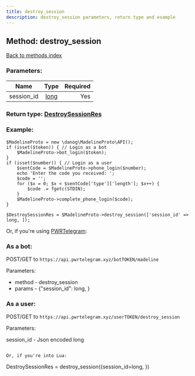```yaml
---
title: destroy_session
description: destroy_session parameters, return type and example
---
```

## Method: destroy\_session  
[Back to methods index](index.md)


### Parameters:

| Name     |    Type       | Required |
|----------|:-------------:|---------:|
|session\_id|[long](../types/long.md) | Yes|


### Return type: [DestroySessionRes](../types/DestroySessionRes.md)

### Example:


```
$MadelineProto = new \danog\MadelineProto\API();
if (isset($token)) { // Login as a bot
    $MadelineProto->bot_login($token);
}
if (isset($number)) { // Login as a user
    $sentCode = $MadelineProto->phone_login($number);
    echo 'Enter the code you received: ';
    $code = '';
    for ($x = 0; $x < $sentCode['type']['length']; $x++) {
        $code .= fgetc(STDIN);
    }
    $MadelineProto->complete_phone_login($code);
}

$DestroySessionRes = $MadelineProto->destroy_session(['session_id' => long, ]);
```

Or, if you're using [PWRTelegram](https://pwrtelegram.xyz):

### As a bot:

POST/GET to `https://api.pwrtelegram.xyz/botTOKEN/madeline`

Parameters:

* method - destroy_session
* params - {"session_id": long, }



### As a user:

POST/GET to `https://api.pwrtelegram.xyz/userTOKEN/destroy_session`

Parameters:

session_id - Json encoded long


```

Or, if you're into Lua:

```
DestroySessionRes = destroy_session({session_id=long, })
```

